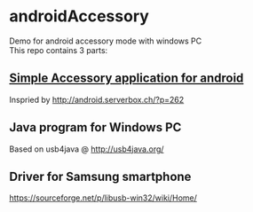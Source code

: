 # androidAccessory
Demo for android accessory mode with windows PC  
This repo contains 3 parts:  
## [Simple Accessory application for android](https://github.com/trongvu/androidAccessory/tree/master/Android)  
Inspried by http://android.serverbox.ch/?p=262
## Java program for Windows PC  
Based on usb4java @ http://usb4java.org/
## Driver for Samsung smartphone  
https://sourceforge.net/p/libusb-win32/wiki/Home/
